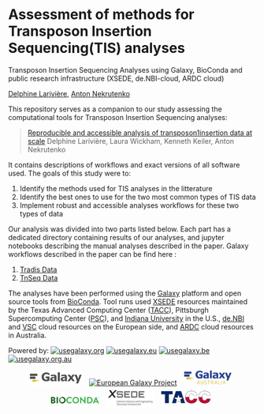 # Assessment of methods for Transposon Insertion Sequencing(TIS) analyses


Transposon Insertion Sequencing Analyses using Galaxy, BioConda and public research infrastructure (XSEDE, de.NBI-cloud, ARDC cloud)


[Delphine Larivière](https://github.com/Delphine-L),
[Anton Nekrutenko](https://github.com/nekrut)

This repository serves as a companion to our study assessing the computational tools for Transposon Insertion Sequencing analyses:

> [Reproducible and accessible analysis of transposon1insertion data at scale](https://www.biorxiv.org/content/10.1101/2020.05.19.105429v1) Delphine Larivière, Laura Wickham, Kenneth Keiler, Anton Nekrutenko


It contains descriptions of workflows and exact versions of all software used. The goals of this study were to:

 1. Identify the methods used for TIS analyses in the litterature
 2. Identify the best ones to use for the two most common types of TIS data
 3. Implement robust and accessible analyses workflows for these two types of data

Our analysis was divided into two parts listed below. Each part has a dedicated directory containing results of our analyses, and jupyter notebooks describing the manual analyses described in the paper. Galaxy workflows described in the paper can be find here :

  1. [Tradis Data](https://usegalaxy.org/u/delphinel/w/tradis-analysis)
  2. [TnSeq Data](https://usegalaxy.org/u/delphinel/w/tnseq-analysis)


 The analyses have been performed using the [Galaxy](http://galaxyproject.org) platform and open source tools from [BioConda](https://bioconda.github.io/). Tool runs used [XSEDE](https://www.xsede.org/) resources maintained by the Texas Advanced Computing Center ([TACC](https://www.tacc.utexas.edu/)), Pittsburgh Supercomputing Center ([PSC](https://www.psc.edu/)), and [Indiana University](https://jetstream-cloud.org/) in the U.S., [de.NBI](https://www.denbi.de/) and [VSC](https://www.vscentrum.be) cloud resources on the European side, and [ARDC](https://ardc.edu.au) cloud resources in Australia.


 Powered by: [![usegalaxy.org](https://img.shields.io/static/v1?label=usegalaxy&message=org&color=green)](https://usegalaxy.org)
 [![usegalaxy.eu](https://img.shields.io/static/v1?label=usegalaxy&message=eu&color=green)](https://usegalaxy.eu)
 [![usegalaxy.be](https://img.shields.io/static/v1?label=usegalaxy&message=be&color=green)](https://usegalaxy.be)
 [![usegalaxy.org.au](https://img.shields.io/static/v1?label=usegalaxy&message=org.au&color=green)](https://usegalaxy.org.au)


 <p align="center">
  <a href="https://galaxyproject.org">   <img src="Images/galaxy_logo.png" width= "22%" alt="Galaxy Project" /></a> &nbsp;
  <a href="https://galaxyproject.eu">    <img src="https://raw.githubusercontent.com/usegalaxy-eu/branding/master/galaxy-eu/galaxy-eu.256.png" width= "20%" alt="European Galaxy Project" /></a> &nbsp;
  <a href="https://https://usegalaxy-au.github.io/">    <img src="Images/galaxy_australia.png" width="20%" alt="Australian Galaxy Project" /></a> &nbsp;
  <a href="https://bioconda.org">        <img src="Images/bioconda_logo.png" width="20%" alt="bioconda" /></a> &nbsp;
  <a href="https://xsede.org">           <img src="Images/xsede_logo.png" width="20%" alt="XSEDE" /></a> &nbsp;
  <a href="https://www.tacc.utexas.edu"> <img src="Images/tacc_logo.png" width="20%" alt="TACC" /></a> &nbsp;
  </p>
